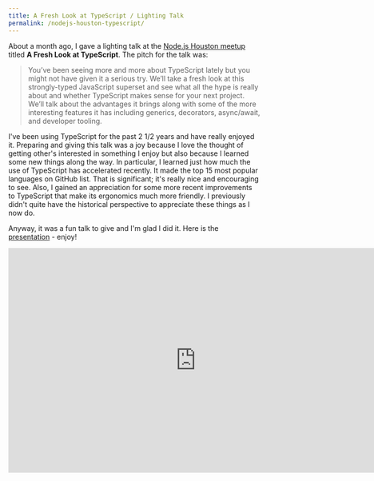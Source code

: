 ```yaml
---
title: A Fresh Look at TypeScript / Lighting Talk
permalink: /nodejs-houston-typescript/
---
```


About a month ago, I gave a lighting talk at the [Node.js Houston meetup](https://www.meetup.com/NodejsHouston/events/243777074) titled **A Fresh Look at TypeScript**. The pitch for the talk was:

> You’ve been seeing more and more about TypeScript lately but you might not have given it a serious try. We’ll take a fresh look at this strongly-typed JavaScript superset and see what all the hype is really about and whether TypeScript makes sense for your next project. We’ll talk about the advantages it brings along with some of the more interesting features it has including generics, decorators, async/await, and developer tooling.

I've been using TypeScript for the past 2 1/2 years and have really enjoyed it. Preparing and giving this talk was a joy because I love the thought of getting other's interested in something I enjoy but also because I learned some new things along the way. In particular, I learned just how much the use of TypeScript has accelerated recently. It made the top 15 most popular languages on GitHub list. That is significant; it's really nice and encouraging to see. Also, I gained an appreciation for some more recent improvements to TypeScript that make its ergonomics much more friendly. I previously didn't quite have the historical perspective to appreciate these things as I now do.

Anyway, it was a fun talk to give and I'm glad I did it. Here is the [presentation](https://docs.google.com/presentation/d/1jVl3__ES-EVjgk4egqQtphq4IG2FxTBC7BpAT3WKsJY/edit?usp=sharing) - enjoy!

<iframe src="https://docs.google.com/presentation/d/e/2PACX-1vRXAJm0SlYCrundHaXBvdFF5VQ3toWlSDtnT36hLXAo2XbXnLNFGshMPhi-kZhmCSexErTClpi6YTsq/embed?start=false&loop=false&delayms=3000" frameborder="0" width="750" height="450" allowfullscreen="true" mozallowfullscreen="true" webkitallowfullscreen="true"></iframe>
